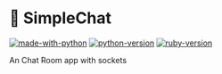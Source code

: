 # 💬 SimpleChat

[![made-with-python](https://img.shields.io/badge/Made%20with-Python-1f425f.svg)](https://www.python.org/)
[![python-version](https://img.shields.io/badge/python-v3.9.4-brightgreen)](https://www.python.org/)
[![ruby-version](https://img.shields.io/badge/ruby-v3.0-red)](https://www.ruby-lang.org/en/)

An Chat Room app with sockets